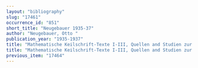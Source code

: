 ```yaml
---
layout: "bibliography"
slug: "17461"
occurrence_id: "851"
short_title: "Neugebauer 1935-37"
author: "Neugebauer, Otto "
publication_year: "1935-1937"
title: "Mathematische Keilschrift-Texte I-III, Quellen and Studien zur Geschichte der Mathematik, Astronomie und Physik A 3 (Berlin)"
title: "Mathematische Keilschrift-Texte I-III, Quellen and Studien zur Geschichte der Mathematik, Astronomie und Physik A 3 (Berlin)"
previous_item: "17464"
---
```

